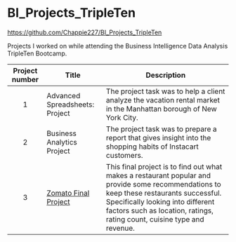 # BI_Projects_TripleTen

https://github.com/Chappie227/BI_Projects_TripleTen

Projects I worked on while attending the Business Intelligence Data Analysis TripleTen Bootcamp.


| Project number | Title | Description |
| :-----------: | ----------- |----------- |
| 1 | Advanced Spreadsheets: Project| The project task was to help a client analyze the vacation rental market in the Manhattan borough of New York City. |
| 2 | Business Analytics Project | The project task was to prepare a report that gives insight into the shopping habits of Instacart customers. |
| 3 | [Zomato Final Project](https://github.com/Chappie227/BI_Projects_TripleTen/tree/main/Zomato%20Final%20Project) | This final project is to find out what makes a restaurant popular and provide some recommendations to keep these restaurants successful. Specifically looking into different factors such as location, ratings, rating count, cuisine type and revenue.
